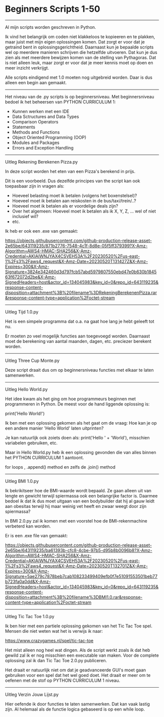 # Beginners Scripts 1-50
-------------------------------------------------------------------------------------------------------------------------------
Al mijn scripts worden geschreven in Python.

Ik vind het belangrijk om coden niet klakkeloos te kopieeren en te plakken, maar juist met mijn eigen oplossingen komen. Dat zorgt er voor dat je getraind bent in oplossingsgerichtheid. Daarnaast kun je bepaalde scripts wel op meerdere manieren schrijven die hetzelfde uitvoeren. Dat kun je dus zien als met meerdere bewijzen komen van de stelling van Pythagoras. Dat is niet alleen leuk, maar zorgt er voor dat je meer kennis moet op doen en meer inzicht verkrijgt.

Alle scripts eindigend met 1.0 moeten nog uitgebreid worden. Daar is dus alleen een begin aan gemaakt.

-------------------------------------------------------------------------------------------------------------------------------

Het niveau van de .py scripts is op beginnersniveau. Met beginnersniveau bedoel ik het beheersen van PYTHON CURRICULUM 1:

- Kunnen werken met een IDE
- Data Sctructures and Data Types
- Comparison Operators
- Statements
- Methods and Functions
- Object Oriented Programming (OOP)
- Modules and Packages
- Errors and Exception Handling

-------------------------------------------------------------------------------------------------------------------------------
Uitleg Rekening Berekenen Pizza.py

In deze script worden het eten van een Pizza's berekend in prijs.

Dit is een voorbeeld. Dus dezelfde principes van the script kan ook toepasbaar zijn in vragen als:

- Hoeveel belasting moet ik betalen (volgens het boxenstelsel)?
- Hoeveel moet ik betalen aan reiskosten in de bus/taxi/trein/..?
- Hoeveel moet ik betalen als er voordelige deals zijn?
- Over het algemeen: Hoeveel moet ik betalen als ik X, Y, Z, ... wel of niet inclusief wil?
- etc.

Ik heb er ook een .exe van gemaakt:

https://objects.githubusercontent.com/github-production-release-asset-2e65be/643119235/871b2776-7548-4c1f-8d8e-05f5ff379399?X-Amz-Algorithm=AWS4-HMAC-SHA256&X-Amz-Credential=AKIAIWNJYAX4CSVEH53A%2F20230520%2Fus-east-1%2Fs3%2Faws4_request&X-Amz-Date=20230520T131427Z&X-Amz-Expires=300&X-Amz-Signature=3824e342460d3d797fcb57abd5979807550ebd47e0b630b184563f672072d2be&X-Amz-SignedHeaders=host&actor_id=134045983&key_id=0&repo_id=643119235&response-content-disposition=attachment%3B%20filename%3DRekeningBerekenenPizza.rar&response-content-type=application%2Foctet-stream

-------------------------------------------------------------------------------------------------------------------------------
Uitleg Tijd 1.0.py

Het is een simpele programma dat o.a. na gaat hoe lang je hebt geleeft tot nu.

Er moeten zo veel mogelijk functies aan toegevoegd worden. Daarnaast moet de berekening van aantal maanden, dagen, etc. preciezer berekent worden.

-------------------------------------------------------------------------------------------------------------------------------
Uitleg Three Cup Monte.py

Deze script draait dus om op beginnersniveau functies met elkaar te laten samenwerken.

-------------------------------------------------------------------------------------------------------------------------------

Uitleg Hello World.py

Het idee kwam als het ging om hoe programmeurs beginnen met programmeren in Python. De meest voor de hand liggende oplossing is:

print('Hello World!')

Ik ben met een oplossing gekomen als het gaat om de vraag: Hoe kan je op een andere manier 'Hello World' laten uitprinten?

Je kan natuurlijk ook zoiets doen als: print('Hello ' + 'World'), misschien variabelen gebruiken, etc.

Maar in Hello World.py heb ik een oplossing gevonden die van alles binnen het PYTHON CURRICULUM 1 aantoont.

for loops , .append() method en zelfs de .join() method

-------------------------------------------------------------------------------------------------------------------------------

Uitleg BMI 1.0.py

Ik bekrikitseer hoe de BMI-waarde wordt bepaald. Ze gaan alleen uit van lengte en gewicht terwijl spiermassa ook een belangrijke factor is. Daarmee bedoel ik dat ik dus moet uitgaan van een bodybuilder dat hij al gauw leidt aan obesitas terwijl hij maar weinig vet heeft en zwaar weegt door zijn spiermassa?

In BMI 2.0.py zal ik komen met een voorstel hoe de BMI-rekenmachine verbeterd kan worden.

Er is een .exe file van gemaakt:

https://objects.githubusercontent.com/github-production-release-asset-2e65be/643119235/ba61393b-cfc8-4cbe-97b5-d95b8b0096b8?X-Amz-Algorithm=AWS4-HMAC-SHA256&X-Amz-Credential=AKIAIWNJYAX4CSVEH53A%2F20230520%2Fus-east-1%2Fs3%2Faws4_request&X-Amz-Date=20230520T132701Z&X-Amz-Expires=300&X-Amz-Signature=5ae279c7878beb7cab108233499409efb0f7e51091553501beb77b723fa0a0dd&X-Amz-SignedHeaders=host&actor_id=134045983&key_id=0&repo_id=643119235&response-content-disposition=attachment%3B%20filename%3DBMI1.0.rar&response-content-type=application%2Foctet-stream

--------------------------------------------------------------------------------------------------------------------------------

Uitleg Tic Tac Toe 1.0.py

Ik ben hier met een partiele oplossing gekomen van het Tic Tac Toe spel. Mensen die niet weten wat het is verwijs ik naar:

https://www.crazygames.nl/spel/tic-tac-toe

Het mist alleen nog heel wat dingen. Als de script werkt zoals ik dat heb gewild zal ik er nog misschien een executable van maken. Voor de complete oplossing zal ik dan Tic Tac Toe 2.0.py publiceren.

Het draait er natuurlijk niet om dat je geadvanceerde GUI's moet gaan gebruiken voor een spel dat het wel goed doet. Het draait er meer om te oefenen met de stof op PYTHON CURRICULUM 1 niveau.

--------------------------------------------------------------------------------------------------------------------------------
Uitleg Verzin Jouw Lijst.py

Hier oefende ik door functies te laten samenwerken. Dat kan vaak lastig zijn. Al helemaal als de functie logica gebaseerd is op een while loop.


